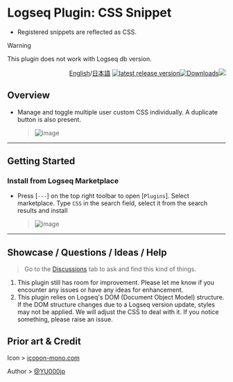 # Logseq Plugin: CSS Snippet

- Registered snippets are reflected as CSS.

> [!WARNING]
This plugin does not work with Logseq db version.

<div align="right">

[English](https://github.com/YU000jp/logseq-plugin-css-snippet/)/[日本語](https://github.com/YU000jp/logseq-plugin-css-snippet/blob/main/readme.ja.md) [![latest release version](https://img.shields.io/github/v/release/YU000jp/logseq-plugin-css-snippet)](https://github.com/YU000jp/logseq-plugin-css-snippet/releases)[![Downloads](https://img.shields.io/github/downloads/YU000jp/logseq-plugin-css-snippet/total.svg)](https://github.com/YU000jp/logseq-plugin-css-snippet/releases)<!-- Published 2023 --><a href="https://www.buymeacoffee.com/yu000japan"><img src="https://img.buymeacoffee.com/button-api/?text=Buy me a pizza&emoji=🍕&slug=yu000japan&button_colour=FFDD00&font_colour=000000&font_family=Poppins&outline_colour=000000&coffee_colour=ffffff" /></a>
</div>

## Overview

- Manage and toggle multiple user custom CSS individually. A duplicate button is also present.
  > ![image](https://github.com/user-attachments/assets/2c8dd3c7-8db4-416d-9e20-17032a207c34)

---

## Getting Started

### Install from Logseq Marketplace

- Press [`---`] on the top right toolbar to open [`Plugins`]. Select marketplace. Type `CSS` in the search field, select it from the search results and install
  > ![image](https://github.com/user-attachments/assets/0508bf4b-c29f-4a76-89c5-ff925ea508fd)

---

## Showcase / Questions / Ideas / Help

> Go to the [Discussions](https://github.com/YU000jp/logseq-plugin-css-snippet/discussions) tab to ask and find this kind of things.
1. This plugin still has room for improvement. Please let me know if you encounter any issues or have any ideas for enhancement.
1. This plugin relies on Logseq's DOM (Document Object Model) structure. If the DOM structure changes due to a Logseq version update, styles may not be applied. We will adjust the CSS to deal with it. If you notice something, please raise an issue.

## Prior art & Credit

Icon > [icooon-mono.com](https://icooon-mono.com/11452-%e3%83%81%e3%82%a7%e3%83%83%e3%82%af%e3%83%9c%e3%83%83%e3%82%af%e3%82%b9%e3%82%a2%e3%82%a4%e3%82%b3%e3%83%b3/)

Author > [@YU000jp](https://github.com/YU000jp)
